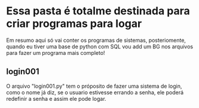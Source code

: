 # Essa pasta é totalme destinada para criar programas para logar

<p>Em resumo aqui só vai conter os programas de sistemas, posteriomente, quando eu tiver uma base de python com SQL vou
add um BG nos arquivos para fazer um programa mais completo!</p>

<div>
<h2>login001</h2>

<p>O arquivo "login001.py" tem o próposito de fazer uma sistema de login, como o nome já diz, se o usuario estivesse errando a senha, ele poderá redefinir a senha e assim ele pode logar.</p>
</div>